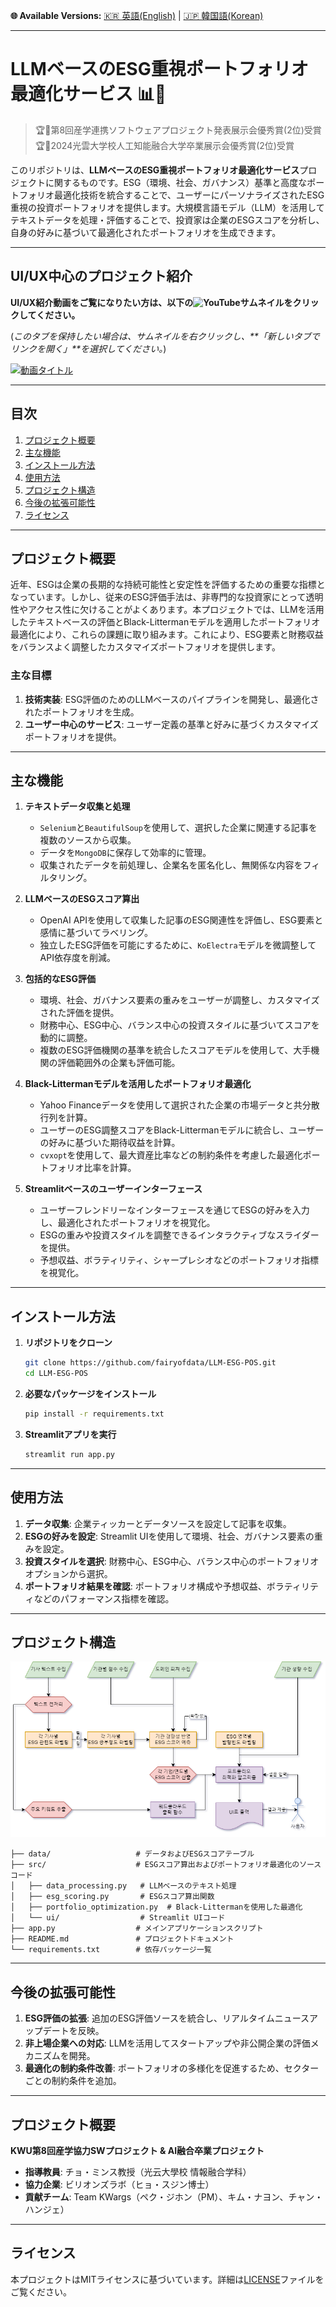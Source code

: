 **🌐 Available Versions:**  [🇰🇷 英語(English)](/README.md) | [🇯🇵 韓国語(Korean)](/README_KR.md)  

---

# LLMベースのESG重視ポートフォリオ最適化サービス 📊🌱

> 🏆🥈第8回産学連携ソフトウェアプロジェクト発表展示会優秀賞(2位)受賞</br>
> 🏆🥈2024光雲大学校人工知能融合大学卒業展示会優秀賞(2位)受賞

このリポジトリは、**LLMベースのESG重視ポートフォリオ最適化サービス**プロジェクトに関するものです。ESG（環境、社会、ガバナンス）基準と高度なポートフォリオ最適化技術を統合することで、ユーザーにパーソナライズされたESG重視の投資ポートフォリオを提供します。大規模言語モデル（LLM）を活用してテキストデータを処理・評価することで、投資家は企業のESGスコアを分析し、自身の好みに基づいて最適化されたポートフォリオを生成できます。

---

## UI/UX中心のプロジェクト紹介  
**UI/UX紹介動画をご覧になりたい方は、以下の![YouTube](https://img.shields.io/badge/YouTube-%23FF0000.svg?style=for-the-badge&logo=YouTube&logoColor=white)サムネイルをクリックしてください。**  

(*このタブを保持したい場合は、サムネイルを右クリックし、**「新しいタブでリンクを開く」**を選択してください。*)  

[![動画タイトル](https://img.youtube.com/vi/kHAtgLC4PJY/0.jpg)](https://www.youtube.com/watch?v=kHAtgLC4PJY)  

---

## 目次  
1. [プロジェクト概要](#プロジェクト概要)  
2. [主な機能](#主な機能)  
3. [インストール方法](#インストール方法)  
4. [使用方法](#使用方法)  
5. [プロジェクト構造](#プロジェクト構造)  
6. [今後の拡張可能性](#今後の拡張可能性)  
7. [ライセンス](#ライセンス)  

---

## プロジェクト概要  
近年、ESGは企業の長期的な持続可能性と安定性を評価するための重要な指標となっています。しかし、従来のESG評価手法は、非専門的な投資家にとって透明性やアクセス性に欠けることがよくあります。本プロジェクトでは、LLMを活用したテキストベースの評価とBlack-Littermanモデルを適用したポートフォリオ最適化により、これらの課題に取り組みます。これにより、ESG要素と財務収益をバランスよく調整したカスタマイズポートフォリオを提供します。

### 主な目標  
1. **技術実装**: ESG評価のためのLLMベースのパイプラインを開発し、最適化されたポートフォリオを生成。  
2. **ユーザー中心のサービス**: ユーザー定義の基準と好みに基づくカスタマイズポートフォリオを提供。  

---

## 主な機能  
1. **テキストデータ収集と処理**  
   - `Selenium`と`BeautifulSoup`を使用して、選択した企業に関連する記事を複数のソースから収集。  
   - データを`MongoDB`に保存して効率的に管理。  
   - 収集されたデータを前処理し、企業名を匿名化し、無関係な内容をフィルタリング。  

2. **LLMベースのESGスコア算出**  
   - OpenAI APIを使用して収集した記事のESG関連性を評価し、ESG要素と感情に基づいてラベリング。  
   - 独立したESG評価を可能にするために、`KoElectra`モデルを微調整してAPI依存度を削減。  

3. **包括的なESG評価**  
   - 環境、社会、ガバナンス要素の重みをユーザーが調整し、カスタマイズされた評価を提供。  
   - 財務中心、ESG中心、バランス中心の投資スタイルに基づいてスコアを動的に調整。  
   - 複数のESG評価機関の基準を統合したスコアモデルを使用して、大手機関の評価範囲外の企業も評価可能。  

4. **Black-Littermanモデルを活用したポートフォリオ最適化**  
   - Yahoo Financeデータを使用して選択された企業の市場データと共分散行列を計算。  
   - ユーザーのESG調整スコアをBlack-Littermanモデルに統合し、ユーザーの好みに基づいた期待収益を計算。  
   - `cvxopt`を使用して、最大資産比率などの制約条件を考慮した最適化ポートフォリオ比率を計算。  

5. **Streamlitベースのユーザーインターフェース**  
   - ユーザーフレンドリーなインターフェースを通じてESGの好みを入力し、最適化されたポートフォリオを視覚化。  
   - ESGの重みや投資スタイルを調整できるインタラクティブなスライダーを提供。  
   - 予想収益、ボラティリティ、シャープレシオなどのポートフォリオ指標を視覚化。  

---

## インストール方法  
1. **リポジトリをクローン**  
   ```bash  
   git clone https://github.com/fairyofdata/LLM-ESG-POS.git  
   cd LLM-ESG-POS  
   ```  

2. **必要なパッケージをインストール**  
   ```bash  
   pip install -r requirements.txt  
   ```  

3. **Streamlitアプリを実行**  
   ```bash  
   streamlit run app.py  
   ```  

---

## 使用方法  
1. **データ収集**: 企業ティッカーとデータソースを設定して記事を収集。  
2. **ESGの好みを設定**: Streamlit UIを使用して環境、社会、ガバナンス要素の重みを設定。  
3. **投資スタイルを選択**: 財務中心、ESG中心、バランス中心のポートフォリオオプションから選択。  
4. **ポートフォリオ結果を確認**: ポートフォリオ構成や予想収益、ボラティリティなどのパフォーマンス指標を確認。  

---

## プロジェクト構造  
![Architecture](https://github.com/fairyofdata/LLM.ESG.POS/blob/master/%EC%8B%9C%EC%8A%A4%ED%85%9C%20%EA%B5%AC%EC%84%B1%EB%8F%84.drawio.png)  

```plaintext  
├── data/                   # データおよびESGスコアテーブル  
├── src/                    # ESGスコア算出およびポートフォリオ最適化のソースコード  
│   ├── data_processing.py   # LLMベースのテキスト処理  
│   ├── esg_scoring.py       # ESGスコア算出関数  
│   ├── portfolio_optimization.py  # Black-Littermanを使用した最適化  
│   └── ui/                  # Streamlit UIコード  
├── app.py                  # メインアプリケーションスクリプト  
├── README.md               # プロジェクトドキュメント  
└── requirements.txt        # 依存パッケージ一覧  
```  

---

## 今後の拡張可能性  
1. **ESG評価の拡張**: 追加のESG評価ソースを統合し、リアルタイムニュースアップデートを反映。  
2. **非上場企業への対応**: LLMを活用してスタートアップや非公開企業の評価メカニズムを開発。  
3. **最適化の制約条件改善**: ポートフォリオの多様化を促進するため、セクターごとの制約条件を追加。  

---

## プロジェクト概要  
**KWU第8回産学協力SWプロジェクト & AI融合卒業プロジェクト**  
- **指導教員**: チョ・ミンス教授（光云大學校 情報融合学科）  
- **協力企業**: ビリオンズラボ（ヒョ・スジン博士）  
- **貢献チーム**: Team KWargs（ペク・ジホン（PM）、キム・ナヨン、チャン・ハンジェ）  

---

## ライセンス  
本プロジェクトはMITライセンスに基づいています。詳細は[LICENSE](LICENSE)ファイルをご覧ください。  
